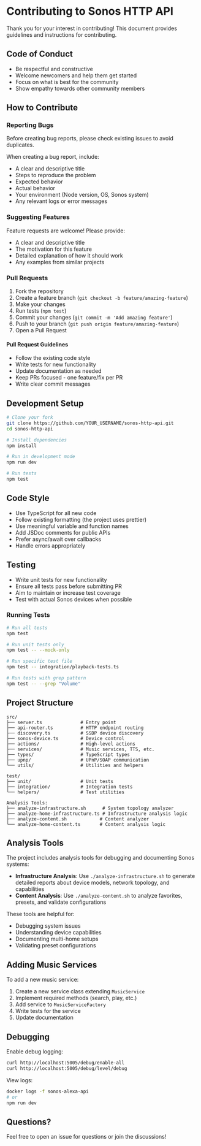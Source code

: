 # Contributing to Sonos HTTP API

Thank you for your interest in contributing! This document provides guidelines and instructions for contributing.

## Code of Conduct

- Be respectful and constructive
- Welcome newcomers and help them get started
- Focus on what is best for the community
- Show empathy towards other community members

## How to Contribute

### Reporting Bugs

Before creating bug reports, please check existing issues to avoid duplicates.

When creating a bug report, include:
- A clear and descriptive title
- Steps to reproduce the problem
- Expected behavior
- Actual behavior
- Your environment (Node version, OS, Sonos system)
- Any relevant logs or error messages

### Suggesting Features

Feature requests are welcome! Please provide:
- A clear and descriptive title
- The motivation for this feature
- Detailed explanation of how it should work
- Any examples from similar projects

### Pull Requests

1. Fork the repository
2. Create a feature branch (`git checkout -b feature/amazing-feature`)
3. Make your changes
4. Run tests (`npm test`)
5. Commit your changes (`git commit -m 'Add amazing feature'`)
6. Push to your branch (`git push origin feature/amazing-feature`)
7. Open a Pull Request

#### Pull Request Guidelines

- Follow the existing code style
- Write tests for new functionality
- Update documentation as needed
- Keep PRs focused - one feature/fix per PR
- Write clear commit messages

## Development Setup

```bash
# Clone your fork
git clone https://github.com/YOUR_USERNAME/sonos-http-api.git
cd sonos-http-api

# Install dependencies
npm install

# Run in development mode
npm run dev

# Run tests
npm test
```

## Code Style

- Use TypeScript for all new code
- Follow existing formatting (the project uses prettier)
- Use meaningful variable and function names
- Add JSDoc comments for public APIs
- Prefer async/await over callbacks
- Handle errors appropriately

## Testing

- Write unit tests for new functionality
- Ensure all tests pass before submitting PR
- Aim to maintain or increase test coverage
- Test with actual Sonos devices when possible

### Running Tests

```bash
# Run all tests
npm test

# Run unit tests only
npm test -- --mock-only

# Run specific test file
npm test -- integration/playback-tests.ts

# Run tests with grep pattern
npm test -- --grep "Volume"
```

## Project Structure

```
src/
├── server.ts              # Entry point
├── api-router.ts          # HTTP endpoint routing
├── discovery.ts           # SSDP device discovery
├── sonos-device.ts        # Device control
├── actions/               # High-level actions
├── services/              # Music services, TTS, etc.
├── types/                 # TypeScript types
├── upnp/                  # UPnP/SOAP communication
└── utils/                 # Utilities and helpers

test/
├── unit/                  # Unit tests
├── integration/           # Integration tests
└── helpers/               # Test utilities

Analysis Tools:
├── analyze-infrastructure.sh      # System topology analyzer
├── analyze-home-infrastructure.ts # Infrastructure analysis logic
├── analyze-content.sh            # Content analyzer
└── analyze-home-content.ts       # Content analysis logic
```

## Analysis Tools

The project includes analysis tools for debugging and documenting Sonos systems:

- **Infrastructure Analysis**: Use `./analyze-infrastructure.sh` to generate detailed reports about device models, network topology, and capabilities
- **Content Analysis**: Use `./analyze-content.sh` to analyze favorites, presets, and validate configurations

These tools are helpful for:
- Debugging system issues
- Understanding device capabilities
- Documenting multi-home setups
- Validating preset configurations

## Adding Music Services

To add a new music service:

1. Create a new service class extending `MusicService`
2. Implement required methods (search, play, etc.)
3. Add service to `MusicServiceFactory`
4. Write tests for the service
5. Update documentation

## Debugging

Enable debug logging:
```bash
curl http://localhost:5005/debug/enable-all
curl http://localhost:5005/debug/level/debug
```

View logs:
```bash
docker logs -f sonos-alexa-api
# or
npm run dev
```

## Questions?

Feel free to open an issue for questions or join the discussions!